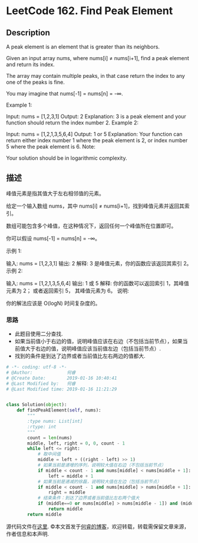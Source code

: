 # LeetCode 162. Find Peak Element

## Description

A peak element is an element that is greater than its neighbors.

Given an input array nums, where nums[i] ≠ nums[i+1], find a peak element and return its index.

The array may contain multiple peaks, in that case return the index to any one of the peaks is fine.

You may imagine that nums[-1] = nums[n] = -∞.

Example 1:

Input: nums = [1,2,3,1]
Output: 2
Explanation: 3 is a peak element and your function should return the index number 2.
Example 2:

Input: nums = [1,2,1,3,5,6,4]
Output: 1 or 5 
Explanation: Your function can return either index number 1 where the peak element is 2, 
             or index number 5 where the peak element is 6.
Note:

Your solution should be in logarithmic complexity.

## 描述

峰值元素是指其值大于左右相邻值的元素。

给定一个输入数组 nums，其中 nums[i] ≠ nums[i+1]，找到峰值元素并返回其索引。

数组可能包含多个峰值，在这种情况下，返回任何一个峰值所在位置即可。

你可以假设 nums[-1] = nums[n] = -∞。

示例 1:

输入: nums = [1,2,3,1]
输出: 2
解释: 3 是峰值元素，你的函数应该返回其索引 2。
示例 2:

输入: nums = [1,2,1,3,5,6,4]
输出: 1 或 5 
解释: 你的函数可以返回索引 1，其峰值元素为 2；
     或者返回索引 5， 其峰值元素为 6。
说明:

你的解法应该是 O(logN) 时间复杂度的。

### 思路

* 此题目使用二分查找.
* 如果当前值小于右边的值，说明峰值应该在右边（不包括当前节点），如果当前值大于右边的值，说明峰值应该当前值左边（包括当前节点）.
* 找到的条件是到达了边界或者当前值比左右两边的值都大.

```python
# -*- coding: utf-8 -*-
# @Author:             何睿
# @Create Date:        2019-01-16 10:40:41
# @Last Modified by:   何睿
# @Last Modified time: 2019-01-16 11:21:29


class Solution(object):
    def findPeakElement(self, nums):
        """
        :type nums: List[int]
        :rtype: int
        """
        count = len(nums)
        middle, left, right = 0, 0, count - 1
        while left <= right:
            # 取中间值
            middle = left + ((right - left) >> 1)
            # 如果当前是递增的序列，说明较大值在右边（不包括当前节点）
            if middle < count - 1 and nums[middle] < nums[middle + 1]:
                left = middle + 1
            # 如果当前是递减的徐磊，说明较大值在左边（包括当前节点）
            if middle < count - 1 and nums[middle] > nums[middle + 1]:
                right = middle
            # 结束条件：到达了边界或者当前值比左右两个值大
            if (middle==0 or nums[middle] > nums[middle - 1]) and (middle == count-1 or nums[middle] > nums[middle + 1]):
                return middle
        return middle
```

源代码文件在[这里](https://github.com/ruicore/Algorithm/blob/master/Leetcode/2019-01-16-162-Find-Peak-Element.py).
©本文首发于[何睿的博客](https://www.ruicore.cn/leetcode-162-find-peak-element/)，欢迎转载，转载需保留文章来源，作者信息和本声明.
